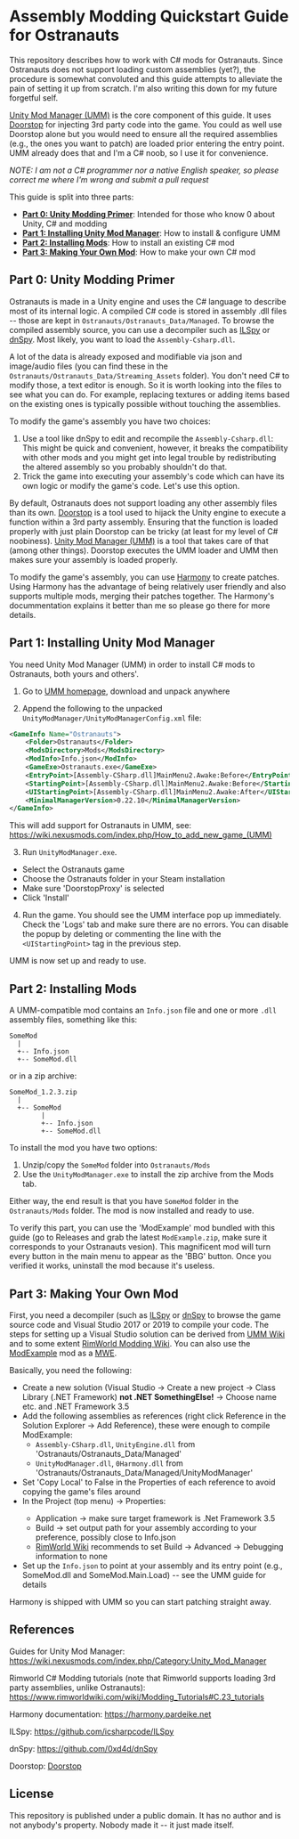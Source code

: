 # Assembly Modding Quickstart Guide for Ostranauts

This repository describes how to work with C# mods for Ostranauts.
Since Ostranauts does not support loading custom assemblies (yet?), the procedure is somewhat convoluted and this guide attempts to alleviate the pain of setting it up from scratch.
I'm also writing this down for my future forgetful self.

[Unity Mod Manager (UMM)](https://www.nexusmods.com/site/mods/21) is the core component of this guide.
It uses [Doorstop](https://github.com/NeighTools/UnityDoorstop) for injecting 3rd party code into the game.
You could as well use Doorstop alone but you would need to ensure all the required assemblies (e.g., the ones you want to patch) are loaded prior entering the entry point.
UMM already does that and I'm a C# noob, so I use it for convenience.

*NOTE: I am not a C# programmer nor a native English speaker, so please correct me where I'm wrong and submit a pull request*

This guide is split into three parts:
* [**Part 0: Unity Modding Primer**](#part-0-unity-modding-primer): Intended for those who know 0 about Unity, C# and modding
* [**Part 1: Installing Unity Mod Manager**](#part-1-installing-unity-mod-manager): How to install & configure UMM
* [**Part 2: Installing Mods**](#part-2-installing-mods): How to install an existing C# mod
* [**Part 3: Making Your Own Mod**](#part-3-making-your-own-mod): How to make your own C# mod


## Part 0: Unity Modding Primer

Ostranauts is made in a Unity engine and uses the C# language to describe most of its internal logic.
A compiled C# code is stored in assembly .dll files -- those are kept in `Ostranauts/Ostranauts_Data/Managed`.
To browse the compiled assembly source, you can use a decompiler such as [ILSpy](https://github.com/icsharpcode/ILSpy) or [dnSpy](https://github.com/0xd4d/dnSpy).
Most likely, you want to load the `Assembly-Csharp.dll`.

A lot of the data is already exposed and modifiable via json and image/audio files (you can find these in the `Ostranauts/Ostranauts_Data/Streaming_Assets` folder).
You don't need C# to modify those, a text editor is enough.
So it is worth looking into the files to see what you can do.
For example, replacing textures or adding items based on the existing ones is typically possible without touching the assemblies.

To modify the game's assembly you have two choices:
1. Use a tool like dnSpy to edit and recompile the `Assembly-Csharp.dll`: This might be quick and convenient, however, it breaks the compatibility with other mods and you might get into legal trouble by redistributing the altered assembly so you probably shouldn't do that.
2. Trick the game into executing your assembly's code which can have its own logic or modify the game's code. Let's use this option.

By default, Ostranauts does not support loading any other assembly files than its own.
[Doorstop](https://github.com/NeighTools/UnityDoorstop) is a tool used to hijack the Unity engine to execute a function within a 3rd party assembly.
Ensuring that the function is loaded properly with just plain Doorstop can be tricky (at least for my level of C# noobiness).
[Unity Mod Manager (UMM)](https://www.nexusmods.com/site/mods/21) is a tool that takes care of that (among other things).
Doorstop executes the UMM loader and UMM then makes sure your assembly is loaded properly.

To modify the game's assembly, you can use [Harmony](https://harmony.pardeike.net) to create patches.
Using Harmony has the advantage of being relatively user friendly and also supports multiple mods, merging their patches together.
The Harmony's docummentation explains it better than me so please go there for more details.


## Part 1: Installing Unity Mod Manager

You need Unity Mod Manager (UMM) in order to install C# mods to Ostranauts, both yours and others'.

1. Go to [UMM homepage](https://www.nexusmods.com/site/mods/21), download and unpack anywhere

2. Append the following to the unpacked `UnityModManager/UnityModManagerConfig.xml` file:
```xml
<GameInfo Name="Ostranauts">
    <Folder>Ostranauts</Folder>
    <ModsDirectory>Mods</ModsDirectory>
    <ModInfo>Info.json</ModInfo>
    <GameExe>Ostranauts.exe</GameExe>
    <EntryPoint>[Assembly-CSharp.dll]MainMenu2.Awake:Before</EntryPoint>
    <StartingPoint>[Assembly-CSharp.dll]MainMenu2.Awake:Before</StartingPoint>        
    <UIStartingPoint>[Assembly-CSharp.dll]MainMenu2.Awake:After</UIStartingPoint>
    <MinimalManagerVersion>0.22.10</MinimalManagerVersion>
</GameInfo>
```
This will add support for Ostranauts in UMM, see: https://wiki.nexusmods.com/index.php/How_to_add_new_game_(UMM)

3. Run `UnityModManager.exe`. 
  * Select the Ostranauts game
  * Choose the Ostranauts folder in your Steam installation 
  * Make sure 'DoorstopProxy' is selected 
  * Click 'Install'

4. Run the game. You should see the UMM interface pop up immediately. Check the 'Logs' tab and make sure there are no errors. You can disable the popup by deleting or commenting the line with the `<UIStartingPoint>` tag in the previous step.

UMM is now set up and ready to use.


## Part 2: Installing Mods

A UMM-compatible mod contains an `Info.json` file and one or more `.dll` assembly files, something like this:
```
SomeMod
  |  
  +-- Info.json
  +-- SomeMod.dll
```
or in a zip archive:
```
SomeMod_1.2.3.zip
  |
  +-- SomeMod
        |  
        +-- Info.json
        +-- SomeMod.dll
```

To install the mod you have two options:
  1. Unzip/copy the `SomeMod` folder into `Ostranauts/Mods`
  2. Use the `UnityModManager.exe` to install the zip archive from the Mods tab.
  
Either way, the end result is that you have `SomeMod` folder in the `Ostranauts/Mods` folder.
The mod is now installed and ready to use.

To verify this part, you can use the 'ModExample' mod bundled with this guide (go to Releases and grab the latest `ModExample.zip`, make sure it corresponds to your Ostranauts vesion).
This magnificent mod will turn every button in the main menu to appear as the 'BBG' button.
Once you verified it works, uninstall the mod because it's useless.


## Part 3: Making Your Own Mod

First, you need a decompiler (such as [ILSpy](https://github.com/icsharpcode/ILSpy) or [dnSpy](https://github.com/0xd4d/dnSpy) to browse the game source code and Visual Studio 2017 or 2019 to compile your code.
The steps for setting up a Visual Studio solution can be derived from [UMM Wiki](https://wiki.nexusmods.com/index.php/How_to_create_mod_for_unity_game) and to some extent [RimWorld Modding Wiki](https://www.rimworldwiki.com/wiki/Modding_Tutorials/Setting_up_a_solution).
You can also use the [ModExample](ModExample) mod as a [MWE](https://en.wikipedia.org/wiki/Minimal_working_example).

Basically, you need the following:
  * Create a new solution (Visual Studio -> Create a new project -> Class Library (.NET Framework) **not .NET SomethingElse!** -> Choose name etc. and .NET Framework 3.5
  * Add the following assemblies as references (right click Reference in the Solution Explorer -> Add Reference), these were enough to compile ModExample:
    * `Assembly-CSharp.dll`, `UnityEngine.dll` from 'Ostranauts/Ostranauts_Data/Managed'
    * `UnityModManager.dll`, `0Harmony.dll` from  'Ostranauts/Ostranauts_Data/Managed/UnityModManager'
  * Set 'Copy Local' to False in the Properties of each reference to avoid copying the game's files around
  * In the Project (top menu) -> <Mod Name> Properties:
    * Application -> make sure target framework is .Net Framework 3.5
    * Build -> set output path for your assembly according to your preference, possibly close to Info.json   
    * [RimWorld Wiki](https://www.rimworldwiki.com/wiki/Modding_Tutorials/Setting_up_a_solution) recommends to set Build -> Advanced -> Debugging information to none
  * Set up the `Info.json` to point at your assembly and its entry point (e.g., SomeMod.dll and SomeMod.Main.Load) -- see the UMM guide for details 

Harmony is shipped with UMM so you can start patching straight away.


## References

Guides for Unity Mod Manager: https://wiki.nexusmods.com/index.php/Category:Unity_Mod_Manager

Rimworld C# Modding tutorials (note that Rimworld supports loading 3rd party assemblies, unlike Ostranauts): https://www.rimworldwiki.com/wiki/Modding_Tutorials#C.23_tutorials

Harmony documentation: https://harmony.pardeike.net

ILSpy: https://github.com/icsharpcode/ILSpy

dnSpy: https://github.com/0xd4d/dnSpy

Doorstop:  [Doorstop](https://github.com/NeighTools/UnityDoorstop)


## License

This repository is published under a public domain.
It has no author and is not anybody's property.
Nobody made it -- it just made itself.
